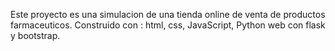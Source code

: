 Este proyecto es una simulacion de una tienda online de venta de productos farmaceuticos. 
Construido con : html, css, JavaScript, Python web con flask y bootstrap.


